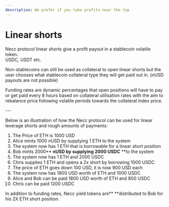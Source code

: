 ```yaml
---
description: We prefer if you take profits near the top
---
```


# Linear shorts

Necc protocol linear shorts give a profit payout in a stablecoin volatile token.\
USDC, USDT etc.

Non-stablecoins can still be used as collateral to open linear shorts but the user chooses what stablecoin collateral type they will get paid out in. (nUSD payouts are not possible)

Funding rates are dynamic percentages that open positions will have to pay or get paid every 8 hours based on collateral utilisation rates with the aim to rebalance price following volatile periods towards the collateral index price.

\---

Below is an illustration of how the Necc protocol can be used for linear leverage shorts and rough amounts of payments:

1. The Price of ETH is 1000 USD
2. Alice mints 1000 nUSD by supplying 1 ETH to the system
3. The system now has 1 ETH that is borrowable for a linear short position
4. Bob mints 2000** **nUSD by supplying 2000 USDC** **to the system
5. The system now has 1 ETH and 2000 USDC
6. Chris supplies 1 ETH and opens a 2x short by borrowing 1000 USDC
7. The price of ETH goes down 100 USD, it is now 900 USD each
8. The system now has 1800 USD worth of ETH and 1000 USDC&#x20;
9. Alice and Bob can be paid 1800 USD worth of ETH and 800 USDC
10. Chris can be paid 1200 USDC

In addition to funding rates, Necc yield tokens are** **distributed to Bob for his 2X ETH short position.

